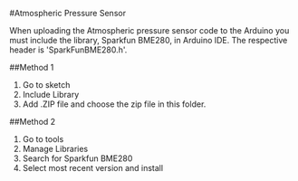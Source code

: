 #Atmospheric Pressure Sensor

When uploading the Atmospheric pressure sensor code to the Arduino you must include the library, Sparkfun BME280, in Arduino IDE. The respective header is 'SparkFunBME280.h'.

##Method 1
1) Go to sketch
2) Include Library
3) Add .ZIP file and choose the zip file in this folder.

##Method 2
1) Go to tools
2) Manage Libraries
3) Search for Sparkfun BME280
4) Select most recent version and install
